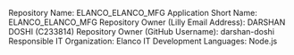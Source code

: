 Repository Name: ELANCO_ELANCO_MFG Application Short Name: ELANCO_ELANCO_MFG Repository Owner (Lilly Email Address): DARSHAN DOSHI (C233814) Repository Owner (GitHub Username): darshan-doshi Responsible IT Organization: Elanco IT Development Languages: Node.js
